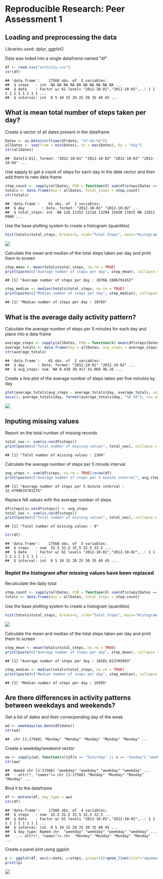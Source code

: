 # Reproducible Research: Peer Assessment 1


## Loading and preprocessing the data

Libraries used: dplyr, ggplot2


Data was loded into a single dataframe named "df"

```r
df <- read.csv("activity.csv")
str(df)
```

```
## 'data.frame':	17568 obs. of  3 variables:
##  $ steps   : int  NA NA NA NA NA NA NA NA NA NA ...
##  $ date    : Factor w/ 61 levels "2012-10-01","2012-10-02",..: 1 1 1 1 1 1 1 1 1 1 ...
##  $ interval: int  0 5 10 15 20 25 30 35 40 45 ...
```

## What is mean total number of steps taken per day?
Create a vector of all dates present in the dataframe

```r
Dates <- as.Date(strftime(df$date, "%Y-%m-%d"))
allDates <- seq(from = min(Dates), to = max(Dates), by = "day")
str(allDates)
```

```
##  Date[1:61], format: "2012-10-01" "2012-10-02" "2012-10-03" "2012-10-04" ...
```

Use sapply to get a count of steps for each day in the date vector and then 
add them to new data frame


```r
step.count <- sapply(allDates, FUN = function(X) sum(df$steps[Dates == X]))
totals <- data.frame(day = allDates, total_steps = step.count)
str(totals)
```

```
## 'data.frame':	61 obs. of  2 variables:
##  $ day        : Date, format: "2012-10-01" "2012-10-02" ...
##  $ total_steps: int  NA 126 11352 12116 13294 15420 11015 NA 12811 9900 ...
```
Use the base plotting system to create a histogram (quantiles)

```r
hist(totals$total_steps, breaks=5, xlab="Total Steps", main="Histogram of Total Steps")
```

![](PA1_template_files/figure-html/unnamed-chunk-5-1.png)

Calculate the mean and median of the total steps taken per day and print them to screen

```r
step_mean <- mean(totals$total_steps, na.rm = TRUE)
print(paste(c("Average number of steps per day", step_mean), collapse = " : "))
```

```
## [1] "Average number of steps per day : 10766.1886792453"
```

```r
step_median <- median(totals$total_steps, na.rm = TRUE)
print(paste(c("Median number of steps per day", step_median), collapse = " : "))
```

```
## [1] "Median number of steps per day : 10765"
```

## What is the average daily activity pattern?
Calculate the average number of steps per 5 minutes for each day and place into a data frame

```r
average_steps <- sapply(allDates, FUN = function(X) mean(df$steps[Dates == X]))
average_totals <- data.frame(day = allDates, avg_steps = average_steps)
str(average_totals)
```

```
## 'data.frame':	61 obs. of  2 variables:
##  $ day      : Date, format: "2012-10-01" "2012-10-02" ...
##  $ avg_steps: num  NA 0.438 39.417 42.069 46.16 ...
```

Create a line plot of the average number of steps taken per five minutes by day


```r
plot(average_totals$avg_steps ~ average_totals$day, average_totals, xaxt = "n", type = "l", xlab="Date", ylab="Average Steps", main = "Avgerage Number of Steps per 5 Minute Interval")
axis(1, average_totals$day, format(average_totals$day, "%b %d"), cex.axis = .7)
```

![](PA1_template_files/figure-html/unnamed-chunk-8-1.png)

## Inputing missing values
Report on the total number of missing records

```r
total_nas <- sum(is.na(df$steps))
print(paste(c("Total number of missing values", total_nas), collapse = " : "))
```

```
## [1] "Total number of missing values : 2304"
```

Calculate the average number of steps per 5 minute interval

```r
avg_steps <- sum(df$steps, na.rm = TRUE)/nrow(df)
print(paste(c("Average number of steps per 5 minute interval", avg_steps), collapse = " : "))
```

```
## [1] "Average number of steps per 5 minute interval : 32.4799635701275"
```

Replace NA values with the average number of steps

```r
df$steps[is.na(df$steps)] <- avg_steps
total_nas <- sum(is.na(df$steps))
print(paste(c("Total number of missing values", total_nas), collapse = " : "))
```

```
## [1] "Total number of missing values : 0"
```

```r
str(df)
```

```
## 'data.frame':	17568 obs. of  3 variables:
##  $ steps   : num  32.5 32.5 32.5 32.5 32.5 ...
##  $ date    : Factor w/ 61 levels "2012-10-01","2012-10-02",..: 1 1 1 1 1 1 1 1 1 1 ...
##  $ interval: int  0 5 10 15 20 25 30 35 40 45 ...
```

### Replot the histogram after missing values have been replaced

Recalculate the daily total

```r
step.count <- sapply(allDates, FUN = function(X) sum(df$steps[Dates == X]))
totals <- data.frame(day = allDates, total_steps = step.count)
```

Use the base plotting system to create a histogram (quantiles)

```r
hist(totals$total_steps, breaks=5, xlab="Total Steps", main="Histogram of Total Steps")
```

![](PA1_template_files/figure-html/unnamed-chunk-13-1.png)

Calculate the mean and median of the total steps taken per day and print them to screen

```r
step_mean <- mean(totals$total_steps, na.rm = TRUE)
print(paste(c("Average number of steps per day", step_mean), collapse = " : "))
```

```
## [1] "Average number of steps per day : 10581.013705993"
```

```r
step_median <- median(totals$total_steps, na.rm = TRUE)
print(paste(c("Median number of steps per day", step_median), collapse = " : "))
```

```
## [1] "Median number of steps per day : 10395"
```
## Are there differences in activity patterns between weekdays and weekends?

Get a list of dates and their correcponding day of the week

```r
wd <- weekdays(as.Date(df$date))
str(wd)
```

```
##  chr [1:17568] "Monday" "Monday" "Monday" "Monday" "Monday" ...
```

Create a weekday/weekend vector

```r
ww <- sapply(wd, function(x){if(x == "Saturday" || x == "Sunday") "weekend" else "weekday"})
str(ww)
```

```
##  Named chr [1:17568] "weekday" "weekday" "weekday" "weekday" ...
##  - attr(*, "names")= chr [1:17568] "Monday" "Monday" "Monday" "Monday" ...
```

Bind it to the dataframe

```r
df <- mutate(df, day_type = ww)
str(df)
```

```
## 'data.frame':	17568 obs. of  4 variables:
##  $ steps   : num  32.5 32.5 32.5 32.5 32.5 ...
##  $ date    : Factor w/ 61 levels "2012-10-01","2012-10-02",..: 1 1 1 1 1 1 1 1 1 1 ...
##  $ interval: int  0 5 10 15 20 25 30 35 40 45 ...
##  $ day_type: Named chr  "weekday" "weekday" "weekday" "weekday" ...
##   ..- attr(*, "names")= chr  "Monday" "Monday" "Monday" "Monday" ...
```


Create a panel plot using ggplot

```r
p <- ggplot(df, aes(x=date, y=steps, group=1))+geom_line(color="aquamarine4")+facet_wrap(~day_type, nrow=2)
print(p)
```

![](PA1_template_files/figure-html/unnamed-chunk-18-1.png)
